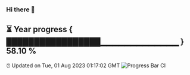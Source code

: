 ### Hi there 👋
⏳ Year progress { █████████████████▁▁▁▁▁▁▁▁▁▁▁▁▁ } 58.10 %
---
⏰ Updated on Tue, 01 Aug 2023 01:17:02 GMT
![Progress Bar CI](https://github.com/liununu/liununu/workflows/Progress%20Bar%20CI/badge.svg)
